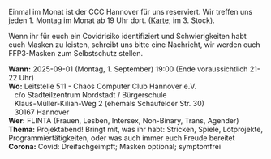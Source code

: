 Einmal im Monat ist der CCC Hannover für uns reserviert. Wir treffen uns jeden 1. Montag im Monat ab 19 Uhr dort. ([Karte](https://www.openstreetmap.org/way/28166185#map=19/52.38811/9.71793); im 3. Stock).

Wenn ihr für euch ein Covidrisiko identifiziert und Schwierigkeiten habt euch Masken zu leisten, schreibt uns bitte eine Nachricht,
wir werden euch FFP3-Masken zum Selbstschutz stellen. 

<div class="box" markdown="1">
<strong>Wann:</strong> 2025-09-01 (Montag, 1. September) 19:00 (Ende voraussichtlich 21-22 Uhr)
<br><strong>Wo:</strong> Leitstelle 511 - Chaos Computer Club Hannover e.V.
    <br>&nbsp;&nbsp; c/o Stadteilzentrum Nordstadt / Bürgerschule
    <br>&nbsp;&nbsp; Klaus-Müller-Kilian-Weg 2 (ehemals Schaufelder Str. 30)
    <br>&nbsp;&nbsp; 30167 Hannover 
<br><strong>Wer:</strong>  FLINTA (Frauen, Lesben, Intersex, Non-Binary, Trans, Agender)
<br><strong>Thema:</strong> Projektabend! Bringt mit, was ihr habt:  Stricken, Spiele, Lötprojekte, Programmiertätigkeiten, oder was auch immer euch Freude bereitet
<br><strong>Corona:</strong> Covid: Dreifachgeimpft; Masken optional; symptomfrei
</div>
